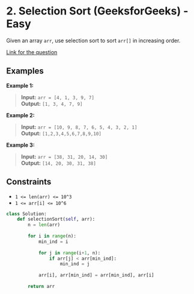 # 2. Selection Sort (GeeksforGeeks) - Easy

Given an array `arr`, use selection sort to sort `arr[]` in increasing order.

[Link for the question](https://www.geeksforgeeks.org/problems/selection-sort/1?itm_source=geeksforgeeks&itm_medium=article&itm_campaign=bottom_sticky_on_article)

## Examples

**Example 1:**

> **Input:** `arr = [4, 1, 3, 9, 7]`  
> **Output:** `[1, 3, 4, 7, 9]`

**Example 2:**

> **Input:** `arr = [10, 9, 8, 7, 6, 5, 4, 3, 2, 1]`  
> **Output:** `[1,2,3,4,5,6,7,8,9,10]`

**Example 3:**

> **Input:** `arr = [38, 31, 20, 14, 30]`  
> **Output:** `[14, 20, 30, 31, 38]`

## Constraints

- `1 <= len(arr) <= 10^3`
- `1 <= arr[i] <= 10^6`


```python
class Solution: 
    def selectionSort(self, arr):
        n = len(arr)
        
        for i in range(n):
            min_ind = i
            
            for j in range(i+1, n):
                if arr[j] < arr[min_ind]:
                    min_ind = j
                    
            arr[i], arr[min_ind] = arr[min_ind], arr[i]
            
        return arr
```
